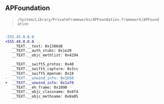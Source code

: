 ## APFoundation

> `/System/Library/PrivateFrameworks/APFoundation.framework/APFoundation`

```diff

-555.45.0.0.0
+555.48.0.0.0
   __TEXT.__text: 0x1386d8
   __TEXT.__auth_stubs: 0x1e20
   __TEXT.__objc_methlist: 0x4294

   __TEXT.__swift5_protos: 0x48
   __TEXT.__swift5_capture: 0x3cc
   __TEXT.__swift5_mpenum: 0x18
-  __TEXT.__unwind_info: 0x1b50
+  __TEXT.__unwind_info: 0x1af0
   __TEXT.__eh_frame: 0x1090
   __TEXT.__objc_classname: 0x8f4
   __TEXT.__objc_methname: 0x8a05

```
